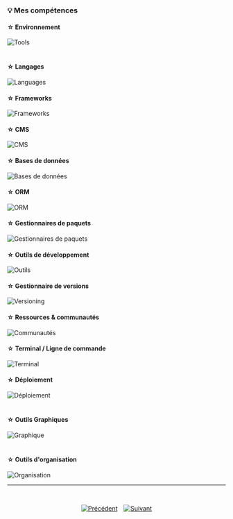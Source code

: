 ### 💡 Mes compétences

#### ☆ Environnement

![Tools](https://go-skill-icons.vercel.app/api/icons?i=vscode,windows,zen,chrome)

#

#### ☆ Langages

![Languages](https://go-skill-icons.vercel.app/api/icons?i=html,css,js,php&perline=4)

#### ☆ Frameworks

![Frameworks](https://go-skill-icons.vercel.app/api/icons?i=symfony,bootstrap,nextjs,nodejs&perline=4)

#### ☆ CMS

![CMS](https://go-skill-icons.vercel.app/api/icons?i=wordpress&perline=1)

#### ☆ Bases de données

![Bases de données](https://go-skill-icons.vercel.app/api/icons?i=mysql,postgres,phpmyadmin,neon&perline=4)

#### ☆ ORM

![ORM](https://go-skill-icons.vercel.app/api/icons?i=prisma&perline=1)

#### ☆ Gestionnaires de paquets

![Gestionnaires de paquets](https://go-skill-icons.vercel.app/api/icons?i=composer,npm&perline=2)

#### ☆ Outils de développement

![Outils](https://go-skill-icons.vercel.app/api/icons?i=codepen&perline=1)

#### ☆ Gestionnaire de versions

![Versioning](https://go-skill-icons.vercel.app/api/icons?i=git&perline=2)

#### ☆ Ressources & communautés

![Communautés](https://go-skill-icons.vercel.app/api/icons?i=discord,stackoverflow&perline=2)

#### ☆ Terminal / Ligne de commande

![Terminal](https://go-skill-icons.vercel.app/api/icons?i=powershell,bash&perline=3)

#### ☆ Déploiement

![Déploiement](https://go-skill-icons.vercel.app/api/icons?i=vercel,github&perline=2)

#

#### ☆ Outils Graphiques

![Graphique](https://go-skill-icons.vercel.app/api/icons?i=ps,ai,id,xd,figma)

#

#### ☆ Outils d'organisation

![Organisation](https://go-skill-icons.vercel.app/api/icons?i=notion&perline=2)

---

<br>
<p align="center">
  <a href="./projets-et-realisations.md" style="display:inline-block; margin-right:10px;">
    <img src="https://img.shields.io/badge/Précédent-4CAF50?style=for-the-badge&logoColor=white" alt="Précédent" />
  </a>
  <a href="./hackathon.md" style="display:inline-block;">
    <img src="https://img.shields.io/badge/Suivant-4CAF50?style=for-the-badge&logoColor=white" alt="Suivant" />
  </a>
</p>